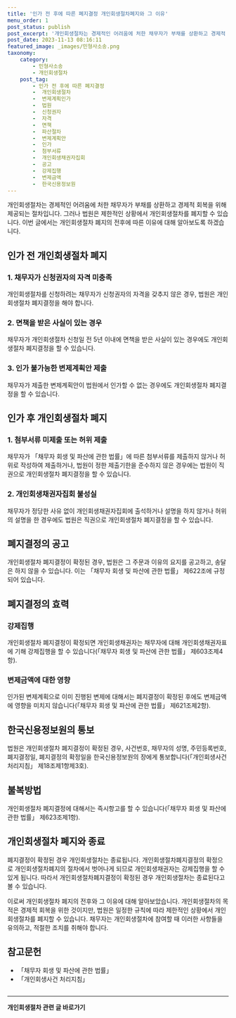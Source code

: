```yaml
---
title: '인가 전 후에 따른 폐지결정 개인회생절차폐지와 그 이유'
menu_order: 1
post_status: publish
post_excerpt: '개인회생절차는 경제적인 어려움에 처한 채무자가 부채를 상환하고 경제적 회복을 위해 제공되는 절차입니다. 그러나 법원은 제한적인 상황에서 개인회생절차를 폐지할 수 있습니다. 이번 글에서는 개인회생절차 폐지의 전후에 따른 이유에 대해 알아보도록 하겠습니다.'
post_date: 2023-11-13 08:16:11
featured_image: _images/민형사소송.png
taxonomy:
    category:
        - 민형사소송
        - 개인회생절차
    post_tag:
        - 인가 전 후에 따른 폐지결정
        -  개인회생절차
        -  변제계획인가
        -  법원
        -  신청권자
        -  자격
        -  면책
        -  파산절차
        -  변제계획안
        -  인가
        -  첨부서류
        -  개인회생채권자집회
        -  공고
        -  강제집행
        -  변제금액
        -  한국신용정보원
---
```



개인회생절차는 경제적인 어려움에 처한 채무자가 부채를 상환하고 경제적 회복을 위해 제공되는 절차입니다. 그러나 법원은 제한적인 상황에서 개인회생절차를 폐지할 수 있습니다. 이번 글에서는 개인회생절차 폐지의 전후에 따른 이유에 대해 알아보도록 하겠습니다.

## 인가 전 개인회생절차 폐지

### 1. 채무자가 신청권자의 자격 미충족
개인회생절차를 신청하려는 채무자가 신청권자의 자격을 갖추지 않은 경우, 법원은 개인회생절차 폐지결정을 해야 합니다.

### 2. 면책을 받은 사실이 있는 경우
채무자가 개인회생절차 신청일 전 5년 이내에 면책을 받은 사실이 있는 경우에도 개인회생절차 폐지결정을 할 수 있습니다.

### 3. 인가 불가능한 변제계획안 제출
채무자가 제출한 변제계획안이 법원에서 인가할 수 없는 경우에도 개인회생절차 폐지결정을 할 수 있습니다.

## 인가 후 개인회생절차 폐지

### 1. 첨부서류 미제출 또는 허위 제출
채무자가 「채무자 회생 및 파산에 관한 법률」에 따른 첨부서류를 제출하지 않거나 허위로 작성하여 제출하거나, 법원이 정한 제출기한을 준수하지 않은 경우에는 법원이 직권으로 개인회생절차 폐지결정을 할 수 있습니다.

### 2. 개인회생채권자집회 불성실
채무자가 정당한 사유 없이 개인회생채권자집회에 출석하거나 설명을 하지 않거나 허위의 설명을 한 경우에도 법원은 직권으로 개인회생절차 폐지결정을 할 수 있습니다.

## 폐지결정의 공고

개인회생절차 폐지결정이 확정된 경우, 법원은 그 주문과 이유의 요지를 공고하고, 송달은 하지 않을 수 있습니다. 이는 「채무자 회생 및 파산에 관한 법률」 제622조에 규정되어 있습니다.

## 폐지결정의 효력

### 강제집행
개인회생절차 폐지결정이 확정되면 개인회생채권자는 채무자에 대해 개인회생채권자표에 기해 강제집행을 할 수 있습니다(「채무자 회생 및 파산에 관한 법률」 제603조제4항).

### 변제금액에 대한 영향
인가된 변제계획으로 이미 진행된 변제에 대해서는 폐지결정이 확정된 후에도 변제금액에 영향을 미치지 않습니다(「채무자 회생 및 파산에 관한 법률」 제621조제2항).

## 한국신용정보원의 통보

법원은 개인회생절차 폐지결정이 확정된 경우, 사건번호, 채무자의 성명, 주민등록번호, 폐지결정일, 폐지결정의 확정일을 한국신용정보원의 장에게 통보합니다(「개인회생사건 처리지침」 제18조제1항제3호).

## 불복방법

개인회생절차 폐지결정에 대해서는 즉시항고를 할 수 있습니다(「채무자 회생 및 파산에 관한 법률」 제623조제1항).

## 개인회생절차 폐지와 종료

폐지결정이 확정된 경우 개인회생절차는 종료됩니다. 개인회생절차폐지결정의 확정으로 개인회생절차폐지의 절차에서 벗어나게 되므로 개인회생채권자는 강제집행을 할 수 있게 됩니다. 따라서 개인회생절차폐지결정이 확정된 경우 개인회생절차는 종료된다고 볼 수 있습니다.

이로써 개인회생절차 폐지의 전후와 그 이유에 대해 알아보았습니다. 개인회생절차의 목적은 경제적 회복을 위한 것이지만, 법원은 일정한 규칙에 따라 제한적인 상황에서 개인회생절차를 폐지할 수 있습니다. 채무자는 개인회생절차에 참여할 때 이러한 사항들을 유의하고, 적절한 조치를 취해야 합니다.

## 참고문헌

- 「채무자 회생 및 파산에 관한 법률」
- 「개인회생사건 처리지침」

##
<!-- wp:separator -->
<hr class="wp-block-separator has-alpha-channel-opacity"/>
<!-- /wp:separator -->

<!-- wp:group {"backgroundColor":"base","layout":{"type":"constrained"}} -->
<div class="wp-block-group has-base-background-color has-background"><!-- wp:paragraph {"align":"center","fontSize":"medium"} -->
<p class="has-text-align-center has-large-font-size"><strong>개인회생절차 관련 글 바로가기</strong></p>
<!-- /wp:paragraph -->


<!-- wp:latest-posts
{"categories":[{"id":14834,"count":19,"description":"","link":"https://uknowlaw.com/category/%ea%b0%9c%ec%9d%b8%ed%9a%8c%ec%83%9d%ec%a0%88%ec%b0%a8/","name":"개인회생절차","slug":"개인회생절차","taxonomy":"category","parent":0,"meta":[],"_links":{"self":[{"href":"https://uknowlaw.com/wp-json/wp/v2/categories/14834"}],"collection":[{"href":"https://uknowlaw.com/wp-json/wp/v2/categories"}],"about":[{"href":"https://uknowlaw.com/wp-json/wp/v2/taxonomies/category"}],"wp:post_type":[{"href":"https://uknowlaw.com/wp-json/wp/v2/posts?categories=14834"}],"curies":[{"name":"wp","href":"https://api.w.org/{rel}","templated":true}]}}],"postsToShow":100,"excerptLength":28,"postLayout":"grid","columns":2,"featuredImageAlign":"left","featuredImageSizeSlug":"large","fontSize":"small"} /--></div>
<!-- /wp:group -->